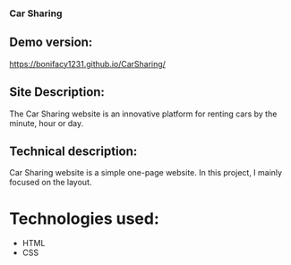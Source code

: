 ### Car Sharing

## Demo version:
https://bonifacy1231.github.io/CarSharing/

## Site Description:

The Car Sharing website is an innovative platform for renting cars by the minute, hour or day.

## Technical description:

Car Sharing website is a simple one-page website. In this project, I mainly focused on the layout.

# Technologies used:

- HTML
- CSS
